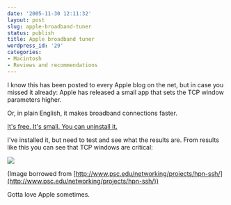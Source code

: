 ```yaml
---
date: '2005-11-30 12:11:32'
layout: post
slug: apple-broadband-tuner
status: publish
title: Apple broadband tuner
wordpress_id: '29'
categories:
- Macintosh
- Reviews and recommendations
---
```


I know this has been posted to every Apple blog on the net, but in case you missed it already: Apple has released a small app that sets the TCP window parameters higher.

Or, in plain English, it makes broadband connections faster.

[It's free. It's small. You can uninstall it.](http://www.apple.com/support/downloads/broadbandtuner10.html)

I've installed it, but need to test and see what the results are. From results like this you can see that TCP windows are critical:

[![](http://www.phfactor.net/pics/weblog/bdp-v-ssh-win.jpg)](http://www.psc.edu/networking/projects/hpn-ssh/)

(Image borrowed from [http://www.psc.edu/networking/projects/hpn-ssh/](http://www.psc.edu/networking/projects/hpn-ssh/))

Gotta love Apple sometimes.
